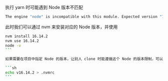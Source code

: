 执行 yarn 时可能遇到 Node 版本不匹配

```sh
The engine "node" is incompatible with this module. Expected version "14 || >=16.14". Got "16.13.2"
```

此时我们可以通过 nvm 来安装对应的 Node 版本，并使用

````sh
nvm install 16.14.2
nvm use 16.14.2
node -v
```

如果需要在项目中指定 Node 的版本，让别人 clone 时能遵循这个 Node 的版本限制，可以创建 .nvmrc 文件来强制指定该项目的 Node 版本

```sh
echo v16.14.2 > .nvmrc
```
